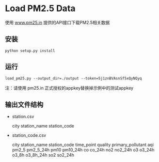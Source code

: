 # Load PM2.5 Data

使用 www.pm25.in 提供的API接口下载PM2.5相关数据

## 安装

	python setup.py install


## 运行

	load_pm25.py --output_dir=./output --token=5j1znBVAsnSf5xQyNQyq

注：请使用 pm25.in 正式授权的appkey替换掉示例中的测试appkey

## 输出文件结构

* station.csv

	city station_name station_code

* station_code.csv

	city station_name station_code time_point quality primary_pollutant aqi pm2_5 pm2_5_24h pm10 pm10_24h co co_24h no2 no2_24h o3 o3_24h o3_8h o3_8h_24h so2 so2_24h
